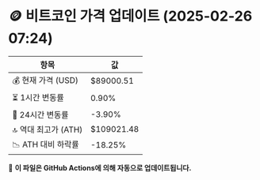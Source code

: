 # 🪙 비트코인 가격 업데이트 (2025-02-26 07:24)

| 항목                | 값 |
|--------------------|----------------|
| 💰 현재 가격 (USD) | $89000.51 |
| ⏳ 1시간 변동률    | 0.90% |
| 📆 24시간 변동률   | -3.90% |
| 🔝 역대 최고가 (ATH) | $109021.48 |
| 📉 ATH 대비 하락률 | -18.25% |

🔄 **이 파일은 GitHub Actions에 의해 자동으로 업데이트됩니다.**
